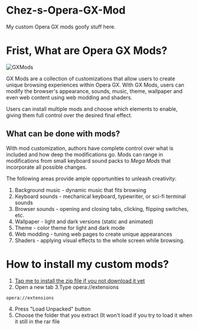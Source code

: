 # Chez-s-Opera-GX-Mod

My custom Opera GX mods goofy stuff here.

# Frist, What are Opera GX Mods?

![GXMods](https://github.com/opera-gaming/gxmods/raw/main/images/gxmods.png)

GX Mods are a collection of customizations that allow users to create unique browsing experiences within Opera GX. With GX Mods, users can modify the browser's appearance, sounds, music, theme, wallpaper and even web content using web modding and shaders.

Users can install multiple mods and choose which elements to enable, giving them full control over the desired final effect.


## What can be done with mods?

With mod customization, authors have complete control over what is included and how deep the modifications go. Mods can range in modifications from small keyboard sound packs to *Mega Mods* that incorporate all possible changes.

The following areas provide ample opportunities to unleash creativity:

1. Background music - dynamic music that fits browsing
2. Keyboard sounds - mechanical keyboard, typewriter, or sci-fi terminal sounds
3. Browser sounds - opening and closing tabs, clicking, flipping switches, etc.
4. Wallpaper - light and dark versions (static and animated)
5. Theme - color theme for light and dark mode
6. Web modding - tuning web pages to create unique appearances
7. Shaders - applying visual effects to the whole screen while browsing.

# How to install my custom mods?

1. [Tap me to install the zip file if you not download it yet](https://github.com/TheRealChezZak/Chez-s-Opera-GX-Mod/archive/refs/heads/main.zip)
2. Open a new tab
3.Type opera://extensions 
```
opera://extensions
```
4. Press "Load Unpacked" button
5. Choose the folder that you extract (It won't load if you try to load it when it still in the rar file

  
